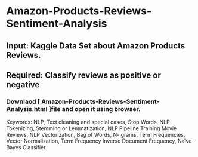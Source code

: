 # Amazon-Products-Reviews-Sentiment-Analysis

## Input: Kaggle Data Set about Amazon Products Reviews.

## Required: Classify reviews as positive or negative

### Downlaod [ Amazon-Products-Reviews-Sentiment-Analysis.html ]file and open it using browser.

Keywords: NLP, Text cleaning and special cases, Stop Words, NLP Tokenizing, Stemming or Lemmatization, NLP Pipeline Training Movie Reviews, NLP Vectorization, Bag of Words, 
N- grams, Term Frequencies, Vector Normalization, Term Frequency Inverse Document Frequency, Naïve Bayes Classifier.
